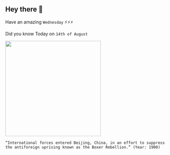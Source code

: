 ## Hey there 👋
Have an amazing `Wednesday` ⚡⚡⚡

Did you know Today on `14th of August`
 
 [<img src="https://cdn.britannica.com/46/160546-050-00ECD73D/forces-soldiers-Boxer-China-Beijing-Imperial-Palace-1900.jpg" width="300" />](https://www.britannica.com/event/Boxer-Rebellion) 
 ```
“International forces entered Beijing, China, in an effort to suppress the antiforeign uprising known as the Boxer Rebellion.” (Year: 1900)
```
